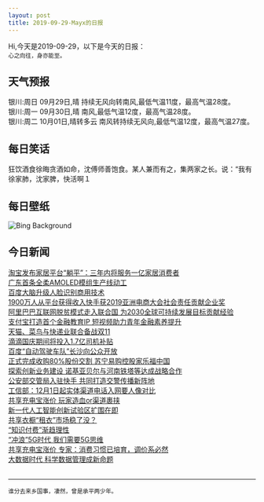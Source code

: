 ```yaml
---
layout: post
title: 2019-09-29-Mayx的日报
---
```


Hi,今天是2019-09-29，以下是今天的日报：<br><small>
心之向往，身亦能至。</small><!--more-->
## 天气预报
银川:周日 09月29日,晴 持续无风向转南风,最低气温11度，最高气温28度。<br>银川:周一 09月30日,晴 南风,最低气温12度，最高气温28度。<br>银川:周二 10月01日,晴转多云 南风转持续无风向,最低气温12度，最高气温27度。
## 每日笑话
狂饮酒食徐晦贪酒如命，沈傅师善饱食。某人兼而有之，集两家之长。说：“我有徐家肺，沈家脾，快活啊１
## 每日壁纸
![Bing Background](https://cn.bing.com/th?id=OHR.HockingHills_EN-US3752812867_1920x1080.jpg&rf=LaDigue_1920x1080.jpg&pid=hp "Hocking Hills State Park in Ohio for National Public Lands Day (© Sara Winter/Getty Images Plus)")
## 今日新闻

[淘宝发布家居平台“躺平”：三年内将服务一亿家居消费者](http://it.people.com.cn/n1/2019/0929/c1009-31378772.html)   
[广东首条全柔AMOLED模组生产线动工](http://it.people.com.cn/n1/2019/0929/c1009-31378677.html)   
[百度大脑升级人脸识别商用技术](http://it.people.com.cn/n1/2019/0927/c1009-31377686.html)   
[1900万人从平台获得收入快手获2019亚洲电商大会社会责任贡献企业奖](http://it.people.com.cn/n1/2019/0927/c1009-31377723.html)   
[阿里巴巴互联网脱贫模式走入联合国 为2030全球可持续发展目标贡献经验](http://it.people.com.cn/n1/2019/0927/c1009-31377650.html)   
[支付宝打造首个金融教育IP 短视频助力青年金融素养提升](http://it.people.com.cn/n1/2019/0927/c1009-31377573.html)   
[天猫、菜鸟与快递业联合备战双11](http://it.people.com.cn/n1/2019/0927/c1009-31377576.html)   
[滴滴国庆期间将投入1.7亿司机补贴](http://it.people.com.cn/n1/2019/0927/c1009-31377199.html)   
[百度“自动驾驶车队”长沙向公众开放](http://it.people.com.cn/n1/2019/0927/c1009-31377437.html)   
[正式完成收购80%股份交割 苏宁易购控股家乐福中国](http://it.people.com.cn/n1/2019/0927/c1009-31377141.html)   
[探索创新业务建设 诺基亚贝尔与河南铁塔等达成战略合作](http://it.people.com.cn/n1/2019/0926/c1009-31375325.html)   
[公安部交管局入驻快手 共同打造交警传播新阵地](http://it.people.com.cn/n1/2019/0927/c1009-31376924.html)   
[工信部：12月1日起实体渠道电话入网要人像对比](http://it.people.com.cn/n1/2019/0927/c1009-31376410.html)   
[共享充电宝涨价 玩家造血or渠道裹挟](http://it.people.com.cn/n1/2019/0927/c1009-31376021.html)   
[新一代人工智能创新试验区扩围在即](http://it.people.com.cn/n1/2019/0927/c1009-31375981.html)   
[共享衣橱“租衣”市场稳了没？](http://it.people.com.cn/n1/2019/0927/c1009-31375964.html)   
[“知识付费”渐趋理性](http://it.people.com.cn/n1/2019/0927/c1009-31376000.html)   
[“冲浪”5G时代 我们需要5G思维](http://it.people.com.cn/n1/2019/0927/c1009-31376009.html)   
[共享充电宝涨价 专家：消费习惯已培育，调价系必然](http://it.people.com.cn/n1/2019/0927/c1009-31376045.html)   
[大数据时代 科学数据管理成新命题](http://it.people.com.cn/n1/2019/0927/c1009-31376014.html)   
<br />

***

<small>谁分去来乡国事，凄然，曾是承平两少年。</small>
